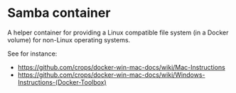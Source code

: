 Samba container
==============

A helper container for providing a Linux compatible file system (in a Docker volume) for non-Linux operating systems.

See for instance:
* https://github.com/crops/docker-win-mac-docs/wiki/Mac-Instructions
* https://github.com/crops/docker-win-mac-docs/wiki/Windows-Instructions-(Docker-Toolbox)
